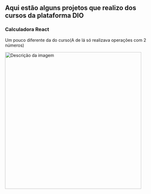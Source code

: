 ## Aqui estão alguns projetos que realizo dos cursos da plataforma DIO

### Calculadora React
Um pouco diferente da do curso(A de lá só realizava operações com 2 números)

<img src="https://github.com/user-attachments/assets/6f2e591b-6b4e-45ef-abfd-52141acd1674" alt="Descrição da imagem" width="450">
